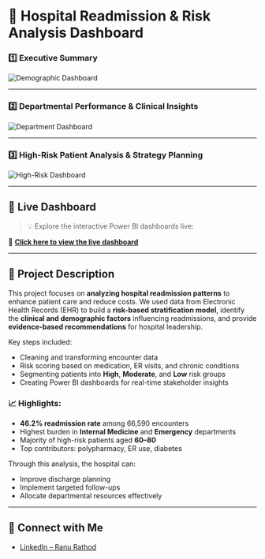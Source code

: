 # 🏥 Hospital Readmission & Risk Analysis Dashboard

### 1️⃣ **Executive Summary**

![Demographic Dashboard](https://res.cloudinary.com/dzz2nken6/image/upload/v1752825401/HA_Dashboard1_z5a0kc.jpg)

---

### 2️⃣ **Departmental Performance & Clinical Insights**

![Department Dashboard](https://res.cloudinary.com/dzz2nken6/image/upload/v1752825401/HA_Dashboard2_gqwppz.jpg)

---

### 3️⃣ **High-Risk Patient Analysis & Strategy Planning**

![High-Risk Dashboard](https://res.cloudinary.com/dzz2nken6/image/upload/v1752825403/HA_Dashboard3_ccmih9.jpg)

---

## 🚀 Live Dashboard 

> 💡 Explore the interactive Power BI dashboards live:

🔗 [**Click here to view the live dashboard**](https://app.powerbi.com/view?r=eyJrIjoiMGQ3MmFhNzgtYzgzYS00ODllLTk4MTktMWNmZjA3NTYyZDZlIiwidCI6IjU5NTk0MTdlLTBlOTEtNDdkMi1iYmNiLTkyZjdjZDEwNmNiYyJ9&pageName=d1a822a668db38d98931)

---

## 🧠 Project Description

This project focuses on **analyzing hospital readmission patterns** to enhance patient care and reduce costs. We used data from Electronic Health Records (EHR) to build a **risk-based stratification model**, identify the **clinical and demographic factors** influencing readmissions, and provide **evidence-based recommendations** for hospital leadership.

Key steps included:
- Cleaning and transforming encounter data
- Risk scoring based on medication, ER visits, and chronic conditions
- Segmenting patients into **High**, **Moderate**, and **Low** risk groups
- Creating Power BI dashboards for real-time stakeholder insights

### 📈 Highlights:
- **46.2% readmission rate** among 66,590 encounters  
- Highest burden in **Internal Medicine** and **Emergency** departments
- Majority of high-risk patients aged **60–80**
- Top contributors: polypharmacy, ER use, diabetes

Through this analysis, the hospital can:
- Improve discharge planning
- Implement targeted follow-ups
- Allocate departmental resources effectively

---

## 🔗 Connect with Me

- [LinkedIn – Ranu Rathod ](https://www.linkedin.com/in/ranu-rathod-586120304/)
